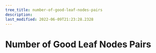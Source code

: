 ```yaml
---
tree_title: number-of-good-leaf-nodes-pairs
description: 
last_modified: 2022-06-09T21:23:28.2328
---
```


# Number of Good Leaf Nodes Pairs
